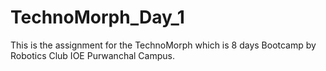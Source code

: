 # TechnoMorph_Day_1
This is the assignment for the TechnoMorph which is 8 days Bootcamp by Robotics Club IOE Purwanchal Campus.
